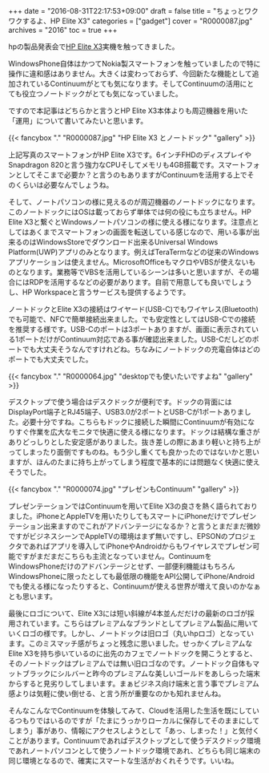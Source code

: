 +++
date = "2016-08-31T22:17:53+09:00"
draft = false
title = "ちょっとワクワクするよ、HP Elite X3"
categories = ["gadget"]
cover = "R0000087.jpg"
archives = "2016"
toc = true
+++

hpの製品発表会で<a href="http://h50146.www5.hp.com/m/3in1/elite_x3/" target="_blank">HP Elite X3</a>実機を触ってきました。

WindowsPhone自体はかつてNokia製スマートフォンを触っていましたので特に操作に違和感はありません。大きくは変わっておらず、今回新たな機能として追加されているContinuumがとても気になります。そしてContinuumの活用にとても役立つノートドックがとても気になっていました。

ですので本記事はどちらかと言うとHP Elite X3本体よりも周辺機器を用いた「運用」について書いてみたいと思います。

{{< fancybox "." "R0000087.jpg" "HP Elite X3 とノートドック" "gallery" >}}

上記写真のスマートフォンがHP Elite X3です。6インチFHDのディスプレイやSnapdragon 820と言う強力なCPUそしてメモリも4GB搭載です。スマートフォンとしてそこまで必要か？と言うのもありますがContinuumを活用する上でそのくらいは必要なんでしょうね。

そして、ノートパソコンの様に見えるのが周辺機器のノートドックになります。このノートドックにはOSは載っておらず単体では何の役にも立ちません。HP Elite X3と繋ぐとWindowsノートパソコンの様に使える様になります。注意点としてはあくまでスマートフォンの画面を転送している感じなので、用いる事が出来るのはWindowsStoreでダウンロード出来るUniversal Windows Platform(UWP)アプリのみとなります。例えばTeraTermなどの従来のWindowsアプリケーションは使えません。MicrosoftOfficeもマクロやVBSが使えないものとなります。業務等でVBSを活用しているシーンは多いと思いますが、その場合にはRDPを活用するなどの必要があります。自前で用意しても良いでしょうし、HP Workspaceと言うサービスも提供するようです。

ノートドックとElite X3の接続はワイヤード(USB-C)でもワイヤレス(Bluetooth)でも可能で、NFCで簡単接続出来ました。でも安定性としてはUSB-Cでの接続を推奨する様です。USB-Cのポートは3ポートありますが、画面に表示されている1ポートだけがContinuum対応である事が確認出来ました。USB-Cだしどのポートでも大丈夫そうなんですけれどね。ちなみにノートドックの充電自体はどのポートでも大丈夫でした。

{{< fancybox "." "R0000064.jpg" "desktopでも使いたいですよね" "gallery" >}}


デスクトップで使う場合はデスクドックが便利です。ドックの背面にはDisplayPort端子とRJ45端子、USB3.0が2ポートとUSB-Cが1ポートありました。必要十分ですね。こちらもドックに接続した瞬間にContinuumが有効になりすぐ作業を広大なモニタで快適に使える様になります。ドックは結構な重さがありどっしりとした安定感がありました。抜き差しの際にあまり軽いと持ち上がってしまったり面倒ですものね。もう少し重くても良かったのではないかと思いますが、ほんのたまに持ち上がってしまう程度で基本的には問題なく快適に使えそうでした。

{{< fancybox "." "R0000074.jpg" "プレゼンもContinuum" "gallery" >}}

プレゼンテーションではContinuumを用いてElite X3の良さを熱く語られておりました。iPhoneとAppleTVを用いたりしてもスマートにiPhoneだけでプレゼンテーション出来ますのでこれがアドバンテージになるか？と言うとまだまだ微妙ですがビジネスシーンでAppleTVの環境はまず無いですし、EPSONのプロジェクタであればアプリを導入してiPhoneやAndroidからもワイヤレスでプレゼン可能ですがまだまだこちらも主流となっていません。ContinuumをWindowsPhoneだけのアドバンテージとせず、一部便利機能はもちろんWindowsPhoneに限ったとしても最低限の機能をAPI公開してiPhone/Androidでも使える様になったりすると、Continuumが使える世界が増えて良いのかなぁとも思います。

最後にロゴについて、Elite X3には短い斜線が4本並んだだけの最新のロゴが採用されています。こちらはプレミアムなブランドとしてプレミアム製品に用いていくロゴの様です。しかし、ノートドックは旧ロゴ（丸いhpロゴ）となっています。このミスマッチ感がちょっと残念に思いました。せっかくプレミアムなElite X3を持ち歩いているのに出先のカフェでノートドックを開こうとすると、そのノートドックはプレミアムでは無い旧ロゴなのです。ノートドック自体もマットブラックにシルバーと昨今のプレミアムな美しいゴールドをあしらった端末からすると見劣りしてしまいます。まぁビジネス向け端末と言う事でプレミアム感よりは気軽に使い倒せる、と言う所が重要なのかも知れませんね。

そんなこんなでContinuumを体験してみて、Cloudを活用した生活を既にしているつもりではいるのですが「たまにうっかりローカルに保存してそのままにしてしまう」事があり、情報にアクセスしようとして「あっ、しまった！」と気付くことがあります。Continuumであればデスクトップとして使うデスクドック環境であれノートパソコンとして使うノートドック環境であれ、どちらも同じ端末の同じ環境となるので、確実にスマートな生活がおくれそうです。いいね。
